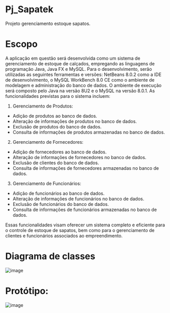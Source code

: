 # Pj_Sapatek

Projeto gerenciamento estoque sapatos.

# Escopo

A aplicação em questão será desenvolvida como um sistema de
gerenciamento de estoque de calçados, empregando as linguagens de programação
Java, Java FX e MySQL.
Para o desenvolvimento, serão utilizadas as seguintes ferramentas e versões:
NetBeans 8.0.2 como a IDE de desenvolvimento, o MySQL WorkBench 8.0 CE como
o ambiente de modelagem e administração do banco de dados. O ambiente de
execução será composto pelo Java na versão 8U2 e o MySQL na versão 8.0.1.
As funcionalidades previstas para o sistema incluem:
1. Gerenciamento de Produtos:
- Adição de produtos ao banco de dados.
- Alteração de informações de produtos no banco de dados.
- Exclusão de produtos do banco de dados.
- Consulta de informações de produtos armazenadas no banco de dados.
2. Gerenciamento de Fornecedores:
- Adição de fornecedores ao banco de dados.
- Alteração de informações de fornecedores no banco de dados.
- Exclusão de clientes do banco de dados.
- Consulta de informações de fornecedores armazenadas no banco de dados.
3. Gerenciamento de Funcionários:
- Adição de funcionários ao banco de dados.
- Alteração de informações de funcionários no banco de dados.
- Exclusão de funcionários do banco de dados.
- Consulta de informações de funcionários armazenadas no banco de dados.

Essas funcionalidades visam oferecer um sistema completo e eficiente para o
controle de estoque de sapatos, bem como para o gerenciamento de clientes e
funcionários associados ao empreendimento.


# Diagrama de classes

![image](https://github.com/Anna21112/Pj_Sapatek/assets/128930886/8761acd9-605f-400a-89a3-5e4c25a90373)

# Protótipo:

![image](https://github.com/Anna21112/Pj_Sapatek/assets/128930886/0159682c-fdfb-4a8e-ab7a-47edd79fc846)

